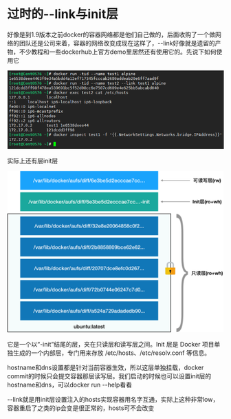 # 过时的--link与init层

好像是到1.9版本之前docker的容器网络都是他们自己做的，后面收购了一个做网络的团队还是公司来着，容器的网络改变成现在这样了，--link好像就是遗留的产物，不少教程和一些dockerhub上官方demo里居然还有使用它的。先说下如何使用它

![](../.gitbook/assets/image%20%2847%29.png)

实际上还有层init层

![](../.gitbook/assets/image%20%2839%29.png)

它是一个以“-init”结尾的层，夹在只读层和读写层之间。Init 层是 Docker 项目单独生成的一个内部层，专门用来存放 /etc/hosts、/etc/resolv.conf 等信息。

hostname和dns设置都是针对当前容器生效，所以这层单独挂载，docker commit的时候只会提交容器那层读写层。我们启动的时候也可以设置init层的hostname和dns，可以docker run --help看看

--link就是用init层设置注入的hosts实现容器用名字互通，实际上这种非常low，容器重启了之类的ip会变是很正常的，hosts可不会改变

